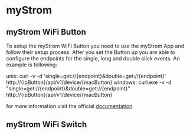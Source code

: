 # myStrom
## myStrom WiFi Button
To setup the myStrom WiFi Button you need to use the myStrom App and follow their setup process. 
After you set the Button up you are able to configure the endpoints for the single, long and double click events. An example is following:

unix: curl -v -d 'single=get://{endpoint}&double=get://{endpoint}' http://{ipButton}/api/v1/device/{macButton}
windows: curl.exe -v -d "single=get://{endpoint}&double=get://{endpoint}" http://{ipButton}/api/v1/device/{macButton}

for more information visit the official [documentation](https://mystrom.ch/wp-content/uploads/REST_API_WBP.txt)

## myStrom WiFi Switch

